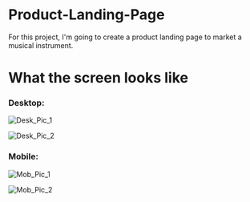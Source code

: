 # Product-Landing-Page

For this project, I'm going to create a product landing page to market a musical instrument.

# What the screen looks like

### Desktop:

![Desk_Pic_1](https://github.com/GeorgePapalazaridis/css_penguin/assets/73359483/70115bac-d39f-4b6f-b83c-9659a8e2a7b0)

![Desk_Pic_2](https://github.com/GeorgePapalazaridis/css_penguin/assets/73359483/7e2397d4-f9c2-428c-8887-e1cc74f13798)

### Mobile:

![Mob_Pic_1](https://github.com/GeorgePapalazaridis/css_penguin/assets/73359483/7afb5ee2-e91c-4cb7-863a-3c8efc4e3d8d)

![Mob_Pic_2](https://github.com/GeorgePapalazaridis/css_penguin/assets/73359483/1813623d-3f01-44c3-bd24-d24e4f5cf009)
